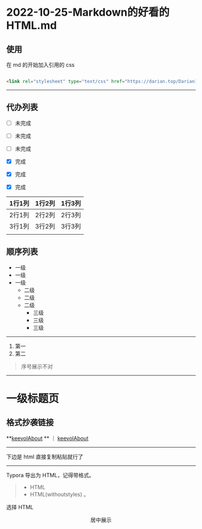 <link rel="stylesheet" type="text/css" href="https://darian.top/Darian1996/demo/2022/css/MarkdownHTML.css">

# 2022-10-25-Markdown的好看的HTML.md


## 使用

在 md 的开始加入引用的 css

```html

<link rel="stylesheet" type="text/css" href="https://darian.top/Darian1996/demo/2022/css/MarkdownHTML.css">

```


---

## 代办列表

- [ ] 未完成
- [ ] 未完成
- [ ] 未完成
- [x] 完成
- [x] 完成
- [x] 完成



| 1行1列 | 1行2列 | 1行3列 |
| ------ | ------ | ------ |
| 2行1列 | 2行2列 | 2行3列 |
| 3行1列 | 3行2列 | 3行3列 |
|        |        |        |



## 顺序列表

- 一级
- 一级
- 一级
    - 二级
    - 二级
    - 二级
        - 三级
        - 三级
        - 三级


---

1. 第一
2. 第二

> 序号展示不对

---

# 一级标题页

## 格式抄袭链接

**[keevolAbout](https://www.keevol.cn/about.html)  ** ｜  [keevolAbout](https://www.keevol.cn/about.html)

---

下边是 html 直接复制粘贴就行了

---

Typora 导出为 HTML，记得带格式。

> - HTML
> - HTML(withoutstyles) 。

选择 HTML



<center>居中展示</center>